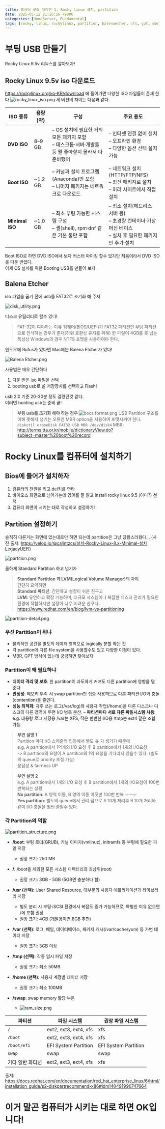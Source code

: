 ```yaml
---
title: 홈서버 구축 대작전 1. Rocky linux 설치, partition
date: 2025-05-12 21:26:16 +9000
categories: [HomeServer, Fundamental]
tags: [rocky, linux, rockylinux, partition, balenaecher, nfs, gpt, mbr]     # TAG names should always be lowercase
---
```


# 부팅 USB 만들기
Rocky Linux 9.5v 리눅스를 깔아보자!

## Rocky Linux 9.5v iso 다운로드
https://rockylinux.org/ko-KR/download 에 들어가면 다양한 ISO 파일들이 존재 한다
![rocky_linux_iso.png](../assets/HomeServer/rocky_linux_iso.png)
세 버젼의 차이는 다음과 같다.

| ISO 종류        | 용량(약)  | 구성                                                              | 주요 용도                                                                |
|----------------|----------|-----------------------------------------------------------------|----------------------------------------------------------------------|
| **DVD ISO**    | 8–9 GB   | – OS 설치에 필요한 거의 모든 패키지 포함<br/>– 데스크톱·서버·개발툴 등 뭘 좋아할지 몰라서 다 준비했어 | – 인터넷 연결 없이 설치<br/>– 오프라인 환경<br/>– 다양한 옵션 선택 설치 가능                   |
| **Boot ISO**   | ~1.2 GB  | – 커널과 설치 프로그램(Anaconda)만 포함<br/>– 나머지 패키지는 네트워크로 다운로드           | – 네트워크 설치(HTTP/FTP/NFS)<br/>– 최신 패키지로 설치<br/>– 미러 사이트에서 직접 설치        |
| **Minimal ISO**| ~1.0 GB  | – 최소 부팅 가능한 시스템 구성<br/>– 셸(shell), rpm·dnf 같은 기본 툴만 포함          | – 최소 설치(헤드리스 서버 등)<br/>– 초경량 컨테이너·가상머신 베이스<br/>– 설치 후 필요한 패키지만 추가 설치 |

Boot ISO로 하면 DVD ISO에서 보다 커스터 마이징 할수 있지만 처음이라서 DVD ISO를 다운 받았다. <br>
이제 OS 설치를 위한 Booting USB를 만들어 보자

## Balena Etcher
iso 파일을 굽기 전에 usb를 FAT32로 초기화 해 주자

![disk_utility.png](../assets/HomeServer/disk_utility.png)

디스크 유틸리티로 할수 있다!
> FAT-32이 여야하는 이유
> 펌웨어(BIOS/UEFI)가 FAT32 파티션만 부팅 파티션으로 인식하는 경우가 존재(하위 호환성 유지를 위해)
> 한 파일이 4GB를 못 넘는 특성상 Windows의 경우 NTFS 포멧을 사용하여야 한다.

윈도우에 Rufus가 있다면 Mac에는 Balena Etcher가 있다!

![Balena Etcher.png](../assets/HomeServer/Balena%20Etcher.png)

사용법은 매우 간단하다
1. 다운 받은 iso 파일을 선택
2. booting usb로 쓸 저장장치를 선택하고 Flash!

usb 2.0 기준 20-30분 정도 걸렸던것 같다. <br>
이러면 booting usb는 준비 끝!

> **부팅 usb를 초기화 해야 하는 경우**
> ![boot_format.png](../assets/HomeServer/boot_format.png)
> USB Partition 구조를 이해 못해서 생기는 오류인 MBR option을 사용하여 포맷시켜야 한다.
> `diskutil eraseDisk FAT32 USB MBR /dev/disk4`
> MBR: http://terms.tta.or.kr/mobile/dictionaryView.do?subject=master%20boot%20record

# Rocky Linux를 컴퓨터에 설치하기

## Bios에 들어가 설치하자

1. 컴퓨터의 전원을 키고 del키를 연타
2. 바이오스 화면으로 넘어가는데 영어를 잘 읽고 install rocky linux 9.5 (아마?) 선택
3. 컴퓨터 화면이 시키는 대로 작성하고 설정하기!

## Partition 설정하기
솔직히 다른거는 화면에 있는대로만 하면 되는데 partition은 그냥 당황스러웠다...
(사진 출저: https://velog.io/@calintzcs/설치-Rocky-Linux-8.x-Minimal-설치LegacyUEFI)

![partition.png](../assets/HomeServer/partition.png)

쿨하게 Standard Partition 하고 넘기자

> **Standard Partition 과 LVM(Logical Volume Manager)의 차이** <br>
> 간단히 요약하면 <br>
> **Standard 파티션**: 간단하고 설정이 쉬운 친구고 <br>
> **LVM**: 유연하고 확장 가능하며, 대규모 시스템이나 복잡한 디스크 관리가 필요한 환경에 적합하지만 설정이 너무 어려운 친구다. <br>
> https://www.redhat.com/en/blog/lvm-vs-partitioning

![partition-detail.png](../assets/HomeServer/partition-detail.png)

### 우선 Partition이 뭐냐
- 물리적인 공간을 별도의 데이터 영역으로 logically 분할 하는 것
- 각 partition에 다른 file system을 사용할수도 있고 다양한 이점이 있다.
- MBR, GPT 방식이 있는데 궁금하면 찾아보자

### Partition이 왜 필요하냐
- **데이터 격리 및 보호**: 한 partition이 과도하게 커져도 다른 partition에 영향을 덜 준다. 
- **안정성**: 메모리 부족 시 swap partition만 집중 사용하므로 다른 파티션 I/O와 충돌(contention)을 줄인다.
- **성능 최적화**: 자주 쓰는 로그(/var/log)와 사용자 작업(/home)을 다른 디스크나 디스크의 다른 영역에 두면 I/O 병목 분산.
– **파티션마다 서로 다른 파일시스템 사용**: e.g. 대용량 로그 저장용 /var는 XFS, 작은 빈번한 I/O용 /tmp는 ext4 같은 조합 가능.

> **부연 설명 1** <br>
> Partition 마다 I/O 스케줄러 입장에서 별도 큐 가 생기기 때문에<br>
> e.g. A partition에서 1억개의 I/O 요청 후 B partition에서 1개의 I/O요청 <br>
> -> B partition의 요청이 A partition의 1억 요청을 기다리지 않을수 있다. (별도의 queue로 priority 조절 가능) <br>
> 응답성 & fairness UP

> **부연 설명 2** <br>
> e.g. A partition에서 1개의 I/O 요청 후 B partition에서 1개의 I/O요청이 100번 반복되는 상황<br>
> **No partition**: A 영역 이동, B 영역 이동 이짓만 100번 반복 ㅜㅡㅜ <br>
> **Yes partition**: 별도의 queue에서 관리 됨으로 A 10개 처리후 B 10개 처리와 같이 I/O 충돌을 훨씬 줄일수 있다.

### 각 Partition의 역할

![partition_structure.png](../assets/HomeServer/partition_structure.png)
 
- **/boot**: 부팅 로더(GRUB), 커널 이미지(vmlinuz), initramfs 등 부팅에 필요한 파일 저장
  - 권장 크기: 250 MB

- **/**: /boot을 제외한 모든 시스템 디렉터리의 최상위(root)
  - 권장 크기: 3GB - 5GB (5GB면 충분하다 함) 

- **/usr (선택)**: User Shared Resource, 대부분의 사용자 애플리케이션과 라이브러리 저장
  - 별도 분리 시 부팅·iSCSI 환경에서 복잡도 증가 가능하므로, 특별한 이유 없으면 /에 포함 권장
  - 권장 크기: 4GB (개발용이면 8GB 추천)

- **/var (선택)**: 로그, 메일, 데이터베이스, 패키지 캐시(/var/cache/yum) 등 가변 데이터 저장
  - 권장 크기: 3GB 이상

- **/tmp (선택)**: 각종 임시 파일 저장
  - 권장 크기: 최소 50MB

- **/home (선택)**: 사용자 계정별 데이터 저장
  - 권장 크기: 최소 100MB

- **/swap**: swap memory 할당 부분
  - ![ram_size.png](../assets/HomeServer/ram_size.png)

| 파티션            | 파일 시스템                  | 권장 파일 시스템          |
|------------------|-----------------------------|--------------------------|
| `/`              | ext2, ext3, ext4, xfs       | xfs                      |
| `/boot`          | ext2, ext3, ext4, xfs       | xfs                      |
| `/boot/efi`      | EFI System Partition        | EFI System Partition     |
| `swap`           | swap                        | swap                     |
| 기타 일반 파티션 | ext2, ext3, ext4, xfs       | xfs                      |

출저: https://docs.redhat.com/en/documentation/red_hat_enterprise_linux/6/html/installation_guide/s2-diskpartrecommend-x86#idm140491990747664

# 이거 말곤 컴퓨터가 시키는 대로 하면 OK입니다! 
